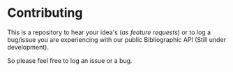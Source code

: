 # Contributing

This is a repository to hear your idea's (*as feature requests*) or to log a bug/issue you are experiencing with our public Bibliographic API (Still under development).

So please feel free to log an issue or a bug.
